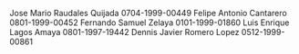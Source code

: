 Jose Mario Raudales Quijada 0704-1999-00449 
Felipe Antonio Cantarero 0801-1999-00452
Fernando Samuel Zelaya 0101-1999-01860
Luis Enrique Lagos Amaya 0801-1997-19442
Dennis Javier Romero Lopez 0512-1999-00861
